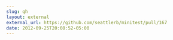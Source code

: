 ```yaml
---
slug: qh
layout: external
external_url: https://github.com/seattlerb/minitest/pull/167
date: 2012-09-25T20:08:52-05:00
---
```

